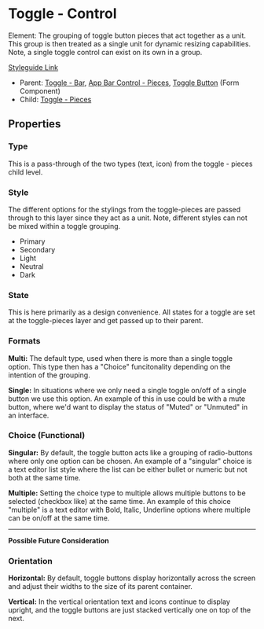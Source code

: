 # Toggle - Control

Element: The grouping of toggle button pieces that act together as a unit. This group is then treated as a single unit for dynamic resizing capabilities. Note, a single toggle control can exist on its own in a group.

[Styleguide Link](https://zpl.io/ag19AW0)

- Parent: [Toggle - Bar](https://github.com/able-app/docs/blob/7fce4c938ec276d881761d80876efe894b9b88e1/controls/%CE%B5%20elements/toggle/toggle-bar.md), [App Bar Control - Pieces](https://github.com/able-app/docs/blob/8cd03de6556a6ec1dcd98dc8c2230863c5dba43c/controls/components/appbar/abc-pieces.md), [Toggle Button](https://github.com/able-app/docs/blob/8cd03de6556a6ec1dcd98dc8c2230863c5dba43c/controls/components/form/togglebutton.md) (Form Component)
- Child: [Toggle - Pieces](https://github.com/able-app/docs/blob/5f2e2a45ca65f1183d8966336e2f3164960f1e71/controls/%CE%B5%20elements/toggle/toggle-pieces.md)

## Properties

### Type

This is a pass-through of the two types (text, icon) from the toggle - pieces child level.

### Style

The different options for the stylings from the toggle-pieces are passed through to this layer since they act as a unit. Note, different styles can not be mixed within a toggle grouping.

- Primary
- Secondary
- Light
- Neutral
- Dark

### State

This is here primarily as a design convenience.  All states for a toggle are set at the toggle-pieces layer and get passed up to their parent.

### Formats

**Multi:** The default type, used when there is more than a single toggle option.  This type then has a "Choice" funcitonality depending on the intention of the grouping.

**Single:** In situations where we only need a single toggle on/off of a single button we use this option.  An example of this in use could be with a mute button, where we'd want to display the status of "Muted" or "Unmuted" in an interface. 

### Choice (Functional)

**Singular:** By default, the toggle button acts like a grouping of radio-buttons where only one option can be chosen. An example of a "singular" choice is a text editor list style where the list can be either bullet or numeric but not both at the same time.

**Multiple:** Setting the choice type to multiple allows multiple buttons to be selected (checkbox like) at the same time. An example of this choice "multiple" is a text editor with Bold, Italic, Underline options where multiple can be on/off at the same time.

-----



**Possible Future Consideration**

### Orientation

**Horizontal:** By default, toggle buttons display horizontally across the screen and adjust their widths to the size of its parent container.

**Vertical:** In the vertical orientation text and icons continue to display upright, and the toggle buttons are just stacked vertically one on top of the next.

